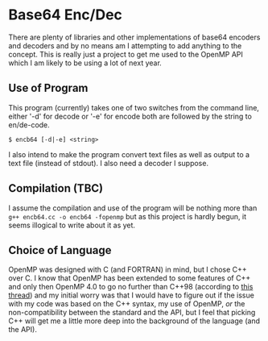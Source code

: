 Base64 Enc/Dec
==============

There are plenty of libraries and other implementations of base64 encoders and decoders and by no means am I attempting to add anything to the concept. This is really just a project to get me used to the OpenMP API which I am likely to be using a lot of next year.

## Use of Program

This program (currently) takes one of two switches from the command line, either '-d' for decode or '-e' for encode both are followed by the string to en/de-code.

    $ encb64 [-d|-e] <string>

I also intend to make the program convert text files as well as output to a text file (instead of stdout). I also need a decoder I suppose.

## Compilation (TBC)

I assume the compilation and use of the program will be nothing more than `g++ encb64.cc -o encb64 -fopenmp` but as this project is hardly begun, it seems illogical to write about it as yet.

## Choice of Language

OpenMP was designed with C (and FORTRAN) in mind, but I chose C++ over C. I know that OpenMP has been extended to some features of C++ and only then OpenMP 4.0 to go no further than C++98 (according to [this thread](https://stackoverflow.com/questions/13837696/can-i-safely-use-openmp-with-c11)) and my initial worry was that I would have to figure out if the issue with my code was based on the C++ syntax, my use of OpenMP, *or* the non-compatibility between the standard and the API, but I feel that picking C++ will get me a little more deep into the background of the language (and the API).
